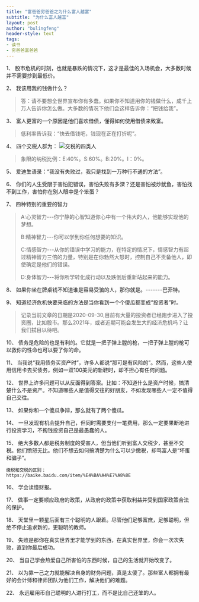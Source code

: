 ```yaml
---
title: "富爸爸穷爸爸之为什么富人越富"
subtitle: "为什么富人越富"
layout: post
author: "bulingfeng"
header-style: text
tags:
- 读书
- 穷爸爸富爸爸
---
```


1、 股市危机的时刻，也就是暴跌的情况下，这才是最佳的入场机会，大多数时候并不需要抄到最低价。

2、 我该用我的钱做什么？

> 答：请不要想全世界宣布你有多蠢。如果你不知道用你的钱做什么，成千上万人告诉你怎么做。大多数的情况下他们会这样告诉你：“把钱给我”。

3、 富人更富的一个原因是他们喜欢借债，懂得如何使用借债来致富。

> 低利率告诉我：“快去借钱吧，钱现在正在打折呢”。

4、 四个交税人群为：
![交税的四类人](https://bulingfeng.com/img/readbook/richdad/象限.png)
>象限的纳税比例：E:40%。S:60%。B:20%。I：0%。

5、 爱迪生语录：“我没有失败过，我只是找到一万种行不通的方法”。

6、 你们的人生受限于害怕犯错误，害怕失败有多深？还是害怕被炒鱿鱼，害怕找不到工作，害怕你在别人眼中是个笨蛋？

7、 四种特别的重要的智力

> A:心灵智力---你宁静的心智知道你心中有一个伟大的人，他能够实现他的梦想。
>
> B:精神智力---你可以学到你任何想要的知识。
>
> C:情感智力---从你的错误中学习的能力，在特定的情况下，情感智力有超过精神智力三倍的力量，特别是在你勃然大怒时，控制自己不责备他人，即使确定是他们的错误。
>
> D:身体智力---将你所学转化成行动以及跌倒后重新站起来的能力。

8、 如果你坐在牌桌钱不知道谁是容易受骗的人，那你就是。-------巴菲特。

9、 知道经济危机快要来临的方法是当你看到一个个傻瓜都变成“投资者”时。

> 记录当前文章的日期是2020-09-30,目前有大量的投资者已经跑步进入了投资圈，比如股市。那么2021年，或者近期可能会发生大的经济危机吗？让我们拭目以待吧。

10、 债务是危险的也是有利的。它就是一把子弹上膛的枪，一把子弹上膛的枪可以救你的性命也可以要了你的命。

11、 当我说“我用债务买资产时”，许多人都说“那可是有风险的”。然而，这些人使用信用卡去买债务，例如一双100美元的新鞋时，却不担心有任何问题。

12、 世界上许多问题可以从反面得到答案。比如：不知道什么是资产时候，搞清楚什么不是资产。不知道哪些人是值得交往的好朋友，不如发现哪些人一定不值得自己交往。

13、 如果你和一个傻瓜争辩，那么就有了两个傻瓜。

14、 一旦发现有机会提升自己，但同时需要支付一笔费用，那么一定要果断地进行投资学习，不掏钱投资自己是最愚蠢的人。

15、 绝大多数人都是税务制度的受害人，但当他们听到富人交税少，甚至不交税。他们愤怒无比。他们不想去如何搞清楚为什么可以少缴税，却骂富人是“坏蛋和骗子”。

```url
缴税和交税的区别：
https://baike.baidu.com/item/%E4%BA%A4%E7%A8%8E
```

16、 学会读懂财报。

17、 做事一定要顺应政府的政策，从政府的政策中获取利益并受到国家政策合法的保护。

18、 天堂里一颗星后面有三个聪明的人跟着。尽管他们足够富庶，足够聪明，但绝不停止追求新的，更聪明的教师。

19、 失败是那你在真实世界里才能学到的东西，在真实世界里，你会一次次失败，直到你最后成功。

20、 当自己学会热爱自己所害怕的东西时候，自己的生活就开始改变了。

21、 以为靠一己之力就能解决自身的财务问题，真是太傻了。那些富人都拥有最好的会计师和律师团队为他们工作，解决他们的难题。

22、 永远雇用币自己聪明的人进行打工，而不是比自己还笨的人。